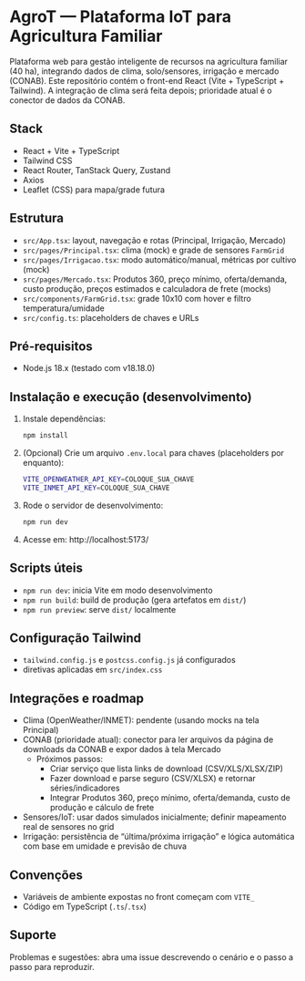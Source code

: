 # AgroT — Plataforma IoT para Agricultura Familiar

Plataforma web para gestão inteligente de recursos na agricultura familiar (40 ha), integrando dados de clima, solo/sensores, irrigação e mercado (CONAB). Este repositório contém o front-end React (Vite + TypeScript + Tailwind). A integração de clima será feita depois; prioridade atual é o conector de dados da CONAB.

## Stack
- React + Vite + TypeScript
- Tailwind CSS
- React Router, TanStack Query, Zustand
- Axios
- Leaflet (CSS) para mapa/grade futura

## Estrutura
- `src/App.tsx`: layout, navegação e rotas (Principal, Irrigação, Mercado)
- `src/pages/Principal.tsx`: clima (mock) e grade de sensores `FarmGrid`
- `src/pages/Irrigacao.tsx`: modo automático/manual, métricas por cultivo (mock)
- `src/pages/Mercado.tsx`: Produtos 360, preço mínimo, oferta/demanda, custo produção, preços estimados e calculadora de frete (mocks)
- `src/components/FarmGrid.tsx`: grade 10x10 com hover e filtro temperatura/umidade
- `src/config.ts`: placeholders de chaves e URLs

## Pré‑requisitos
- Node.js 18.x (testado com v18.18.0)

## Instalação e execução (desenvolvimento)
1. Instale dependências:
   ```bash
   npm install
   ```
2. (Opcional) Crie um arquivo `.env.local` para chaves (placeholders por enquanto):
   ```bash
   VITE_OPENWEATHER_API_KEY=COLOQUE_SUA_CHAVE
   VITE_INMET_API_KEY=COLOQUE_SUA_CHAVE
   ```
3. Rode o servidor de desenvolvimento:
   ```bash
   npm run dev
   ```
4. Acesse em: http://localhost:5173/

## Scripts úteis
- `npm run dev`: inicia Vite em modo desenvolvimento
- `npm run build`: build de produção (gera artefatos em `dist/`)
- `npm run preview`: serve `dist/` localmente

## Configuração Tailwind
- `tailwind.config.js` e `postcss.config.js` já configurados
- diretivas aplicadas em `src/index.css`

## Integrações e roadmap
- Clima (OpenWeather/INMET): pendente (usando mocks na tela Principal)
- CONAB (prioridade atual): conector para ler arquivos da página de downloads da CONAB e expor dados à tela Mercado
  - Próximos passos:
    - Criar serviço que lista links de download (CSV/XLS/XLSX/ZIP)
    - Fazer download e parse seguro (CSV/XLSX) e retornar séries/indicadores
    - Integrar Produtos 360, preço mínimo, oferta/demanda, custo de produção e cálculo de frete
- Sensores/IoT: usar dados simulados inicialmente; definir mapeamento real de sensores no grid
- Irrigação: persistência de “última/próxima irrigação” e lógica automática com base em umidade e previsão de chuva

## Convenções
- Variáveis de ambiente expostas no front começam com `VITE_`
- Código em TypeScript (`.ts`/`.tsx`)

## Suporte
Problemas e sugestões: abra uma issue descrevendo o cenário e o passo a passo para reproduzir.
